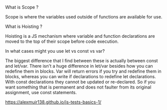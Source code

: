 What is Scope ?

Scope is where the variables used outside of functions are available for use.

What is Hoisting ?

Hoisting is a JS mechanism where variable and function declarations are moved to the top of their scope before code execution. 

In what cases might you use let vs const vs var?

The biggest difference that I find between these is actually between const and let/var. There isn't a huge difference in let/var besides how you can redefine them in blocks. Var will return errors if you try and redefine them in blocks, whereas you can write if declarations to redefine let declarations. With const declarations they cannot be updated or re-declared. So if you want something that is permanent and does not faulter from its original assignment, use const statements.

https://alexmuir138.github.io/js-tests-basics-1/
